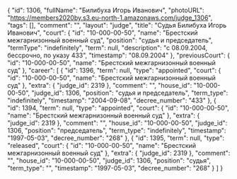 {
    "id": 1306,
    "fullName": "Билибуха Игорь Иванович",
    "photoURL": "https://members2020by.s3.eu-north-1.amazonaws.com/judge_1306",
    "tags": [],
    "comment": "",
    "layout": "judge",
    "title": "Судья Билибуха Игорь Иванович",
    "court": {
        "id": "10-000-00-50",
        "name": "Брестский межгарнизонный военный суд",
        "position": "судья и председатель",
        "termType": "indefinitely",
        "term": null,
        "description": "c 08.09.2004, бессрочно, по указу 433",
        "timestamp": "08.09.2004"
    },
    "previousCourt": {
        "id": "10-000-00-50",
        "name": "Брестский межгарнизонный военный суд"
    },
    "career": [
        {
            "id": 1396,
            "term": null,
            "type": "appointed",
            "court": {
                "id": "10-000-00-50",
                "name": "Брестский межгарнизонный военный суд"
            },
            "extra": {
                "judge_id": 2319
            },
            "comment": "",
            "house_id": "10-000-00-50",
            "judge_id": 1306,
            "position": "судья и председатель",
            "term_type": "indefinitely",
            "timestamp": "2004-09-08",
            "decree_number": "433"
        },
        {
            "id": 1394,
            "term": null,
            "type": "appointed",
            "court": {
                "id": "10-000-00-50",
                "name": "Брестский межгарнизонный военный суд"
            },
            "extra": {
                "judge_id": 2319
            },
            "comment": "",
            "house_id": "10-000-00-50",
            "judge_id": 1306,
            "position": "председатель",
            "term_type": "indefinitely",
            "timestamp": "1997-05-03",
            "decree_number": "268"
        },
        {
            "id": 1395,
            "term": null,
            "type": "released",
            "court": {
                "id": "10-000-00-50",
                "name": "Брестский межгарнизонный военный суд"
            },
            "extra": {
                "judge_id": 2319
            },
            "comment": "",
            "house_id": "10-000-00-50",
            "judge_id": 1306,
            "position": "судья",
            "term_type": "",
            "timestamp": "1997-05-03",
            "decree_number": "268"
        }
    ]
}